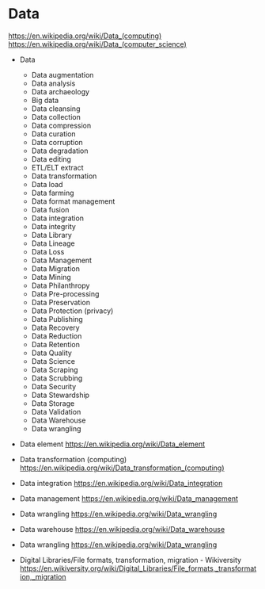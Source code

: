 # Data

https://en.wikipedia.org/wiki/Data_(computing)
https://en.wikipedia.org/wiki/Data_(computer_science)

* Data
  - Data augmentation
  - Data analysis
  - Data archaeology
  - Big data
  - Data cleansing
  - Data collection
  - Data compression
  - Data curation
  - Data corruption
  - Data degradation
  - Data editing
  - ETL/ELT extract
  + Data transformation
  - Data load
  - Data farming
  - Data format management
  - Data fusion
  - Data integration
  - Data integrity
  - Data Library
  - Data Lineage
  - Data Loss
  - Data Management
  - Data Migration
  - Data Mining
  - Data Philanthropy
  - Data Pre-processing
  - Data Preservation
  - Data Protection (privacy)
  - Data Publishing
  - Data Recovery
  - Data Reduction
  - Data Retention
  - Data Quality
  - Data Science
  - Data Scraping
  - Data Scrubbing
  - Data Security
  - Data Stewardship
  - Data Storage
  - Data Validation
  - Data Warehouse
  + Data wrangling


* Data element
https://en.wikipedia.org/wiki/Data_element

* Data transformation (computing)
https://en.wikipedia.org/wiki/Data_transformation_(computing)

* Data integration
https://en.wikipedia.org/wiki/Data_integration

* Data management
https://en.wikipedia.org/wiki/Data_management

* Data wrangling
https://en.wikipedia.org/wiki/Data_wrangling

* Data warehouse
https://en.wikipedia.org/wiki/Data_warehouse

* Data wrangling
https://en.wikipedia.org/wiki/Data_wrangling


* Digital Libraries/File formats, transformation, migration - Wikiversity
https://en.wikiversity.org/wiki/Digital_Libraries/File_formats,_transformation,_migration
